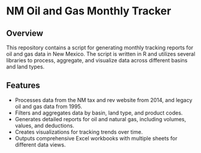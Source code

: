 # NM Oil and Gas Monthly Tracker
## Overview
This repository contains a script for generating monthly tracking reports for oil and gas data in New Mexico. The script is written in R and utilizes several libraries to process, aggregate, and visualize data across different basins and land types.

## Features
* Processes data from the NM tax and rev website from 2014, and legacy oil and gas data from 1995. 
* Filters and aggregates data by basin, land type, and product codes.
* Generates detailed reports for oil and natural gas, including volumes, values, and deductions.
* Creates visualizations for tracking trends over time.
* Outputs comprehensive Excel workbooks with multiple sheets for different data views.
